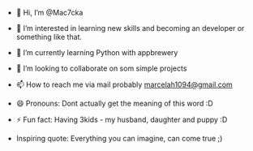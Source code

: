 - 👋 Hi, I’m @Mac7cka
- 👀 I’m interested in learning new skills and becoming an developer or something like that.
- 🌱 I’m currently learning Python with appbrewery
- 💞️ I’m looking to collaborate on som simple projects
- 📫 How to reach me via mail probably marcelah1094@gmail.com
- 😄 Pronouns: Dont actually get the meaning of this word :D
- ⚡ Fun fact: Having 3kids - my husband, daughter and puppy :D
  
- Inspiring quote: Everything you can imagine, can come true ;)
  
<!---
Mac7cka/Mac7cka is a ✨ special ✨ repository because its `README.md` (this file) appears on your GitHub profile.
You can click the Preview link to take a look at your changes.
--->
